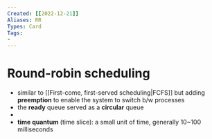 ```yaml
---
Created: [[2022-12-21]]
Aliases: RR
Types: Card
Tags: 
- 
---
```

# Round-robin scheduling
- similar to [[First-come, first-served scheduling|FCFS]] but adding **preemption** to enable the system to switch b/w processes
- the **ready** queue served as a **circular** queue
- 
- **time quantum** (time slice): a small unit of time, generally 10~100 milliseconds